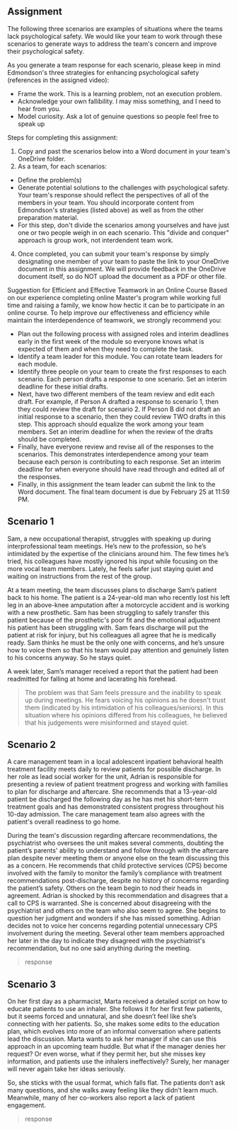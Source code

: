 ## Assignment 
The following three scenarios are examples of situations where the teams lack psychological safety. We would like your team to work through these scenarios to generate ways to address the team's concern and improve their psychological safety.

As you generate a team response for each scenario, please keep in mind Edmondson's three strategies for enhancing psychological safety (references in the assigned video):

- Frame the work. This is a learning problem, not an execution problem.
- Acknowledge your own fallibility. I may miss something, and I need to hear from you.
- Model curiosity. Ask a lot of genuine questions so people feel free to speak up

Steps for completing this assignment: 
1. Copy and past the scenarios below into a Word document in your team's OneDrive folder.
2. As a team, for each scenarios:
- Define the problem(s)
- Generate potential solutions to the challenges with psychological safety. Your team's response should reflect the perspectives of all of the members in your team. You should incorporate content from Edmondson's strategies (listed above) as well as from the other preparation material.
- For this step, don't divide the scenarios among yourselves and have just one or two people weigh in on each scenario. This "divide and conquer" approach is group work, not interdendent team work. 
4. Once completed, you can submit your team's response by simply designating one member of your team to paste the link to your OneDrive document in this assignment. We will provide feedback in the OneDrive document itself, so do NOT upload the document as a PDF or other file. 

Suggestion for Efficient and Effective Teamwork in an Online Course
Based on our experience completing online Master's program while working full time and raising a family, we know how hectic it can be to participate in an online course. To help improve our effectiveness and efficiency while maintain the interdependence of teamwork, we strongly recommend you:
- Plan out the following process with assigned roles and interim deadlines early in the first week of the module so everyone knows what is expected of them and when they need to complete the task.
- Identify a team leader for this module. You can rotate team leaders for each module. 
- Identify three people on your team to create the first responses to each scenario. Each person drafts a response to one scenario. Set an interim deadline for these initial drafts. 
- Next, have two different members of the team review and edit each draft. For example, if Person A drafted a response to scenario 1, then they could review the draft for scenario 2. If Person B did not draft an initial response to a scenario, then they could review TWO drafts in this step. This approach should equalize the work among your team members. Set an interim deadline for when the review of the drafts should be completed. 
- Finally, have everyone review and revise all of the responses to the scenarios. This demonstrates interdependence among your team because each person is contributing to each response. Set an interim deadline for when everyone should have read through and edited all of the responses. 
- Finally, in this assignment the team leader can submit the link to the Word document. The final team document is due by February 25 at 11:59 PM.
## Scenario 1
Sam, a new occupational therapist, struggles with speaking up during interprofessional team meetings. He’s new to the profession, so he’s intimidated by the expertise of the clinicians around him. The few times he’s tried, his colleagues have mostly ignored his input while focusing on the more vocal team members. Lately, he feels safer just staying quiet and waiting on instructions from the rest of the group.

At a team meeting, the team discusses plans to discharge Sam’s patient back to his home. The patient is a 24-year-old man who recently lost his left leg in an above-knee amputation after a motorcycle accident and is working with a new prosthetic. Sam has been struggling to safely transfer this patient because of the prosthetic's poor fit and the emotional adjustment his patient has been struggling with. Sam fears discharge will put the patient at risk for injury, but his colleagues all agree that he is medically ready. Sam thinks he must be the only one with concerns, and he’s unsure how to voice them so that his team would pay attention and genuinely listen to his concerns anyway. So he stays quiet.

A week later, Sam’s manager received a report that the patient had been readmitted for falling at home and lacerating his forehead.

> The problem was that Sam feels pressure and the inability to speak up during meetings. He fears voicing his opinions as he doesn't trust them (indicated by his intimidation of his colleagues/seniors). In this situation where his opinions differed from his colleagues, he believed that his judgements were misinformed and stayed quiet. 

## Scenario 2
A care management team in a local adolescent inpatient behavioral health treatment facility meets daily to review patients for possible discharge. In her role as lead social worker for the unit, Adrian is responsible for presenting a review of patient treatment progress and working with families to plan for discharge and aftercare. She recommends that a 13-year-old patient be discharged the following day as he has met his short-term treatment goals and has demonstrated consistent progress throughout his 10-day admission. The care management team also agrees with the patient's overall readiness to go home.

During the team's discussion regarding aftercare recommendations, the psychiatrist who oversees the unit makes several comments, doubting the patient’s parents' ability to understand and follow through with the aftercare plan despite never meeting them or anyone else on the team discussing this as a concern. He recommends that child protective services (CPS) become involved with the family to monitor the family’s compliance with treatment recommendations post-discharge, despite no history of concerns regarding the patient’s safety. Others on the team begin to nod their heads in agreement. Adrian is shocked by this recommendation and disagrees that a call to CPS is warranted. She is concerned about disagreeing with the psychiatrist and others on the team who also seem to agree. She begins to question her judgment and wonders if she has missed something. Adrian decides not to voice her concerns regarding potential unnecessary CPS involvement during the meeting. Several other team members approached her later in the day to indicate they disagreed with the psychiatrist's recommendation, but no one said anything during the meeting. 

> response

## Scenario 3
On her first day as a pharmacist, Marta received a detailed script on how to educate patients to use an inhaler. She follows it for her first few patients, but it seems forced and unnatural, and she doesn’t feel like she’s connecting with her patients. So, she makes some edits to the education plan, which evolves into more of an informal conversation where patients lead the discussion. Marta wants to ask her manager if she can use this approach in an upcoming team huddle. But what if the manager denies her request? Or even worse, what if they permit her, but she misses key information, and patients use the inhalers ineffectively? Surely, her manager will never again take her ideas seriously.

So, she sticks with the usual format, which falls flat. The patients don’t ask many questions, and she walks away feeling like they didn’t learn much. Meanwhile, many of her co-workers also report a lack of patient engagement.

> response